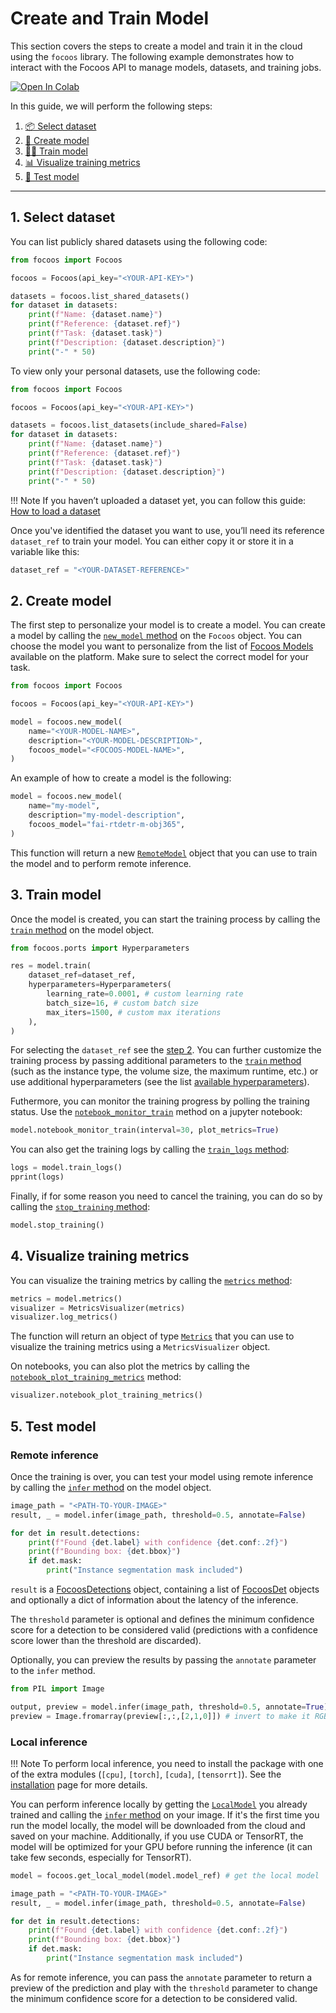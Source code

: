 # Create and Train Model

This section covers the steps to create a model and train it in the cloud using the `focoos` library. The following example demonstrates how to interact with the Focoos API to manage models, datasets, and training jobs.

[![Open In Colab](https://colab.research.google.com/assets/colab-badge.svg)](https://colab.research.google.com/github/FocoosAI/focoos/blob/main/notebooks/training.ipynb)

In this guide, we will perform the following steps:

1. [📦 Select dataset](#1-select-dataset)
2. [🎯 Create model](#2-create-model)
3. [🏃‍♂️ Train model](#3-train-model)
4. [📊 Visualize training metrics](#4-visualize-training-metrics)
5. [🧪 Test model](#5-test-model)


---

## 1. Select dataset

You can list publicly shared datasets using the following code:

```python
from focoos import Focoos

focoos = Focoos(api_key="<YOUR-API-KEY>")

datasets = focoos.list_shared_datasets()
for dataset in datasets:
    print(f"Name: {dataset.name}")
    print(f"Reference: {dataset.ref}")
    print(f"Task: {dataset.task}")
    print(f"Description: {dataset.description}")
    print("-" * 50)
```

To view only your personal datasets, use the following code:
```python
from focoos import Focoos

focoos = Focoos(api_key="<YOUR-API-KEY>")

datasets = focoos.list_datasets(include_shared=False)
for dataset in datasets:
    print(f"Name: {dataset.name}")
    print(f"Reference: {dataset.ref}")
    print(f"Task: {dataset.task}")
    print(f"Description: {dataset.description}")
    print("-" * 50)
```

!!! Note
    If you haven’t uploaded a dataset yet, you can follow this guide: [How to load a dataset](./create_dataset.md)


Once you've identified the dataset you want to use, you’ll need its reference `dataset_ref` to train your model. You can either copy it or store it in a variable like this:
```python
dataset_ref = "<YOUR-DATASET-REFERENCE>"
```


## 2. Create model
The first step to personalize your model is to create a model.
You can create a model by calling the [`new_model` method](/focoos/api/focoos/#focoos.focoos.Focoos.new_model) on the `Focoos` object. You can choose the model you want to personalize from the list of [Focoos Models](../models.md) available on the platform. Make sure to select the correct model for your task.

```python
from focoos import Focoos

focoos = Focoos(api_key="<YOUR-API-KEY>")

model = focoos.new_model(
    name="<YOUR-MODEL-NAME>",
    description="<YOUR-MODEL-DESCRIPTION>",
    focoos_model="<FOCOOS-MODEL-NAME>",
)
```
An example of how to create a model is the following:
```python
model = focoos.new_model(
    name="my-model",
    description="my-model-description",
    focoos_model="fai-rtdetr-m-obj365",
)
```
This function will return a new [`RemoteModel`](/focoos/api/remote_model/#focoos.remote_model.RemoteModel) object that you can use to train the model and to perform remote inference.

## 3. Train model
Once the model is created, you can start the training process by calling the [`train` method](/focoos/api/remote_model/#focoos.remote_model.RemoteModel.train) on the model object.

```python
from focoos.ports import Hyperparameters

res = model.train(
    dataset_ref=dataset_ref,
    hyperparameters=Hyperparameters(
        learning_rate=0.0001, # custom learning rate
        batch_size=16, # custom batch size
        max_iters=1500, # custom max iterations
    ),
)
```
For selecting the `dataset_ref` see the [step 2](create_dataset.md/#2-create-dataset).
You can further customize the training process by passing additional parameters to the [`train` method](/focoos/api/remote_model/#focoos.remote_model.RemoteModel.train) (such as the instance type, the volume size, the maximum runtime, etc.) or use additional hyperparameters (see the list [available hyperparameters](/focoos/api/ports/#focoos.ports.Hyperparameters)).

Futhermore, you can monitor the training progress by polling the training status. Use the [`notebook_monitor_train`](/focoos/api/remote_model/#focoos.remote_model.RemoteModel.notebook_monitor_train) method on a jupyter notebook:
```python
model.notebook_monitor_train(interval=30, plot_metrics=True)
```

You can also get the training logs by calling the [`train_logs` method](/focoos/api/remote_model/#focoos.remote_model.RemoteModel.train_logs):
```python
logs = model.train_logs()
pprint(logs)
```

Finally, if for some reason you need to cancel the training, you can do so by calling the [`stop_training` method](/focoos/api/remote_model/#focoos.remote_model.RemoteModel.stop_training):
```python
model.stop_training()
```

## 4. Visualize training metrics
You can visualize the training metrics by calling the [`metrics` method](/focoos/api/remote_model/#focoos.remote_model.RemoteModel.metrics):
```python
metrics = model.metrics()
visualizer = MetricsVisualizer(metrics)
visualizer.log_metrics()
```
The function will return an object of type [`Metrics`](/focoos/api/ports/#focoos.ports.Metrics) that you can use to visualize the training metrics using a `MetricsVisualizer` object.

On notebooks, you can also plot the metrics by calling the [`notebook_plot_training_metrics`](/focoos/api/remote_model/#focoos.remote_model.RemoteModel.notebook_plot_training_metrics) method:
```python
visualizer.notebook_plot_training_metrics()
```

## 5. Test model

### Remote inference
Once the training is over, you can test your model using remote inference by calling the [`infer` method](/focoos/api/remote_model/#focoos.remote_model.RemoteModel.infer) on the model object.

```python
image_path = "<PATH-TO-YOUR-IMAGE>"
result, _ = model.infer(image_path, threshold=0.5, annotate=False)

for det in result.detections:
    print(f"Found {det.label} with confidence {det.conf:.2f}")
    print(f"Bounding box: {det.bbox}")
    if det.mask:
        print("Instance segmentation mask included")
```
`result` is a [FocoosDetections](/focoos/api/ports/#focoos.ports.FocoosDetections) object, containing a list of [FocoosDet](/focoos/api/ports/#focoos.ports.FocoosDet) objects and optionally a dict of information about the latency of the inference.

The `threshold` parameter is optional and defines the minimum confidence score for a detection to be considered valid (predictions with a confidence score lower than the threshold are discarded).

Optionally, you can preview the results by passing the `annotate` parameter to the `infer` method.
```python
from PIL import Image

output, preview = model.infer(image_path, threshold=0.5, annotate=True)
preview = Image.fromarray(preview[:,:,[2,1,0]]) # invert to make it RGB
```

### Local inference
!!! Note
    To perform local inference, you need to install the package with one of the extra modules (`[cpu]`, `[torch]`, `[cuda]`, `[tensorrt]`). See the [installation](../setup.md) page for more details.

You can perform inference locally by getting the [`LocalModel`](/focoos/api/local_model) you already trained and calling the [`infer` method](/focoos/api/local_model/#focoos.local_model.LocalModel.infer) on your image. If it's the first time you run the model locally, the model will be downloaded from the cloud and saved on your machine. Additionally, if you use CUDA or TensorRT, the model will be optimized for your GPU before running the inference (it can take few seconds, especially for TensorRT).

```python
model = focoos.get_local_model(model.model_ref) # get the local model

image_path = "<PATH-TO-YOUR-IMAGE>"
result, _ = model.infer(image_path, threshold=0.5, annotate=False)

for det in result.detections:
    print(f"Found {det.label} with confidence {det.conf:.2f}")
    print(f"Bounding box: {det.bbox}")
    if det.mask:
        print("Instance segmentation mask included")
```
As for remote inference, you can pass the `annotate` parameter to return a preview of the prediction and play with the `threshold` parameter to change the minimum confidence score for a detection to be considered valid.
